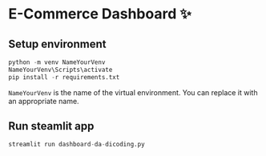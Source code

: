 # E-Commerce Dashboard ✨

## Setup environment
```python
python -m venv NameYourVenv
NameYourVenv\Scripts\activate
pip install -r requirements.txt
```

`NameYourVenv` is the name of the virtual environment. You can replace it with an appropriate name. 

## Run steamlit app
```python
streamlit run dashboard-da-dicoding.py
```
